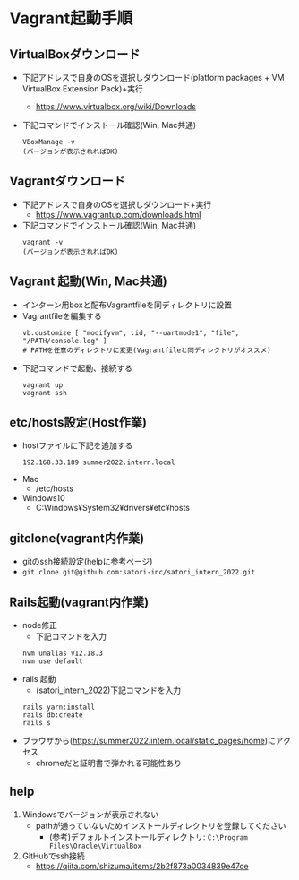 # Vagrant起動手順
## VirtualBoxダウンロード
* 下記アドレスで自身のOSを選択しダウンロード(platform packages + VM VirtualBox Extension Pack)+実行
    * https://www.virtualbox.org/wiki/Downloads


* 下記コマンドでインストール確認(Win, Mac共通)
    ```
    VBoxManage -v
    (バージョンが表示されればOK)
    ```


## Vagrantダウンロード
* 下記アドレスで自身のOSを選択しダウンロード+実行
    * https://www.vagrantup.com/downloads.html
* 下記コマンドでインストール確認(Win, Mac共通)
    ```
    vagrant -v
    (バージョンが表示されればOK)
    ```



## Vagrant 起動(Win, Mac共通)
* インターン用boxと配布Vagrantfileを同ディレクトリに設置
* Vagrantfileを編集する
    ```
    vb.customize [ "modifyvm", :id, "--uartmode1", "file", "/PATH/console.log" ] 
    # PATHを任意のディレクトリに変更(Vagrantfileと同ディレクトリがオススメ)
    ```
* 下記コマンドで起動、接続する
    ```
    vagrant up
    vagrant ssh
    ```

## etc/hosts設定(Host作業)
* hostファイルに下記を追加する
    ```
    192.168.33.189 summer2022.intern.local
    ```    
* Mac
    * /etc/hosts
* Windows10
    * C:Windows¥System32¥drivers¥etc¥hosts

## gitclone(vagrant内作業)
* gitのssh接続設定(helpに参考ページ)
* `git clone git@github.com:satori-inc/satori_intern_2022.git`

## Rails起動(vagrant内作業)
* node修正
    * 下記コマンドを入力
    ```
    nvm unalias v12.18.3
    nvm use default
    ```
* rails 起動
    * (satori_intern_2022)下記コマンドを入力
    ```
    rails yarn:install
    rails db:create
    rails s
    ```
* ブラウザから(https://summer2022.intern.local/static_pages/home)にアクセス
    * chromeだと証明書で弾かれる可能性あり


## help
1. Windowsでバージョンが表示されない
    * pathが通っていないためインストールディレクトリを登録してください
        * (参考)デフォルトインストールディレクトリ: `C:\Program Files\Oracle\VirtualBox`
2. GitHubでssh接続
    * https://qiita.com/shizuma/items/2b2f873a0034839e47ce
